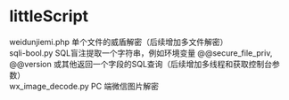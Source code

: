 # littleScript

weidunjiemi.php       单个文件的威盾解密（后续增加多文件解密）  
sqli-bool.py          SQL盲注提取一个字符串，例如环境变量 @@secure_file_priv, @@version 或其他返回一个字段的SQL查询（后续增加多线程和获取控制台参数）  
wx_image_decode.py    PC 端微信图片解密
